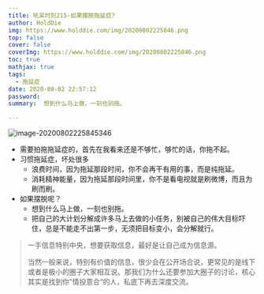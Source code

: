 ```yaml
---
title: 吼呆时刻215-如果摆脱拖延症?
author: HoldDie
img: https://www.holddie.com/img/20200802225846.png
top: false
cover: false
coverImg: https://www.holddie.com/img/20200802225846.png
toc: true
mathjax: true
tags:
  - 拖延症
date: 2020-08-02 22:57:12
password:
summary:  想到什么马上做，一刻也别拖。

---
```


![image-20200802225845346](https://www.holddie.com/img/20200802225846.png)

- 需要拍拖拖延症的，首先在我看来还是不够忙，够忙的话，你拖不起。
- 习惯拖延症，坏处很多
  - 浪费时间，因为拖延那段时间，你不会再干有用的事，而是纯拖延。
  - 消耗精神能量，因为拖延那段时间里，你不是看电视就是刷微博，而且为刷而刷。
- 如果摆脱呢？
  - 想到什么马上做，一刻也别拖。
  - 把自己的大计划分解成许多马上去做的小任务，别被自己的伟大目标吓住，总是不能走不出第一步，无须把目标变小，会分解就行。



> 一手信息特别中央，想要获取信息，最好是让自己成为信息源。
>
> 当然一般来说，特别有价值的信息，很少会在公开场合说，更常见的是线下或者是极小的圈子大家相互说。那我们为什么还要参加大圈子的讨论，核心其实是找到你”情投意合“的人，私底下再去深度交流。